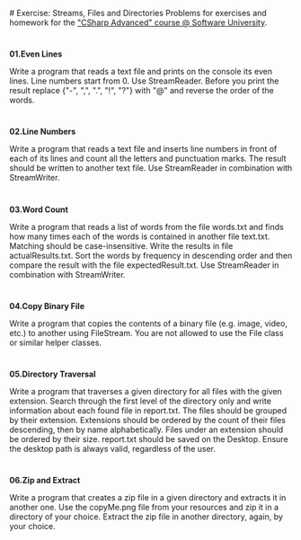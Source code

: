 ﻿﻿# Exercise: Streams, Files and Directories Problems for exercises and homework for the  [&quot;CSharp Advanced&quot; course @ Software University](https://softuni.bg/courses/csharp-advanced).#**01.Even Lines**Write a program that reads a text file and prints on the console its even lines. Line numbers start from 0. Use StreamReader. Before you print the result replace {"-", ",", ".", "!", "?"} with "@" and reverse the order of the words.#**02.Line Numbers**Write a program that reads a text file and inserts line numbers in front of each of its lines and count all the letters and punctuation marks. The result should be written to another text file. Use StreamReader in combination with StreamWriter.#**03.Word Count**Write a program that reads a list of words from the file words.txt and finds how many times each of the words is contained in another file text.txt. Matching should be case-insensitive. Write the results in file actualResults.txt. Sort the words by frequency in descending order and then compare the result with the file expectedResult.txt. Use StreamReader in combination with StreamWriter.#**04.Copy Binary File**Write a program that copies the contents of a binary file (e.g. image, video, etc.) to another using FileStream. You are not allowed to use the File class or similar helper classes.#**05.Directory Traversal**Write a program that traverses a given directory for all files with the given extension. Search through the first level of the directory only and write information about each found file in report.txt. The files should be grouped by their extension. Extensions should be ordered by the count of their files descending, then by name alphabetically. Files under an extension should be ordered by their size. report.txt should be saved on the Desktop. Ensure the desktop path is always valid, regardless of the user.#**06.Zip and Extract**Write a program that creates a zip file in a given directory and extracts it in another one. Use the copyMe.png file from your resources and zip it in a directory of your choice. Extract the zip file in another directory, again, by your choice.